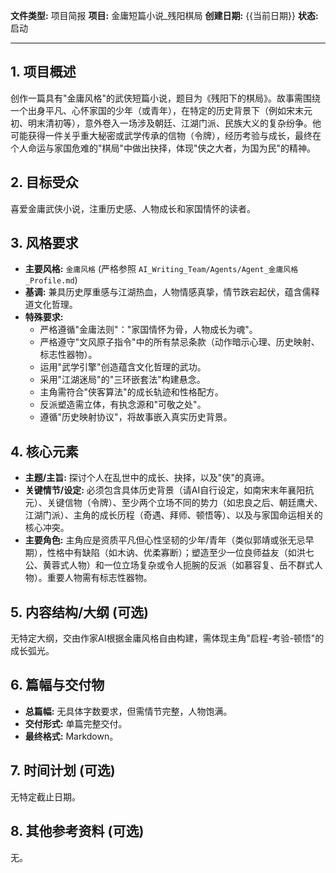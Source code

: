 **文件类型:** 项目简报
**项目:** 金庸短篇小说_残阳棋局
**创建日期:** {{当前日期}}
**状态:** 启动

---

## 1. 项目概述

创作一篇具有"金庸风格"的武侠短篇小说，题目为《残阳下的棋局》。故事需围绕一个出身平凡、心怀家国的少年（或青年），在特定的历史背景下（例如宋末元初、明末清初等），意外卷入一场涉及朝廷、江湖门派、民族大义的复杂纷争。他可能获得一件关乎重大秘密或武学传承的信物（令牌），经历考验与成长，最终在个人命运与家国危难的"棋局"中做出抉择，体现"侠之大者，为国为民"的精神。

## 2. 目标受众

喜爱金庸武侠小说，注重历史感、人物成长和家国情怀的读者。

## 3. 风格要求

*   **主要风格:** `金庸风格` (严格参照 `AI_Writing_Team/Agents/Agent_金庸风格_Profile.md`)
*   **基调:** 兼具历史厚重感与江湖热血，人物情感真挚，情节跌宕起伏，蕴含儒释道文化哲理。
*   **特殊要求:**
    *   严格遵循"金庸法则"："家国情怀为骨，人物成长为魂"。
    *   严格遵守"文风原子指令"中的所有禁忌条款（动作暗示心理、历史映射、标志性器物）。
    *   运用"武学引擎"创造蕴含文化哲理的武功。
    *   采用"江湖迷局"的"三环嵌套法"构建悬念。
    *   主角需符合"侠客算法"的成长轨迹和性格配方。
    *   反派塑造需立体，有执念源和"可敬之处"。
    *   遵循"历史映射协议"，将故事嵌入真实历史背景。

## 4. 核心元素

*   **主题/主旨:** 探讨个人在乱世中的成长、抉择，以及"侠"的真谛。
*   **关键情节/设定:** 必须包含具体历史背景（请AI自行设定，如南宋末年襄阳抗元）、关键信物（令牌）、至少两个立场不同的势力（如忠良之后、朝廷鹰犬、江湖门派）、主角的成长历程（奇遇、拜师、顿悟等）、以及与家国命运相关的核心冲突。
*   **主要角色:** 主角应是资质平凡但心性坚韧的少年/青年（类似郭靖或张无忌早期），性格中有缺陷（如木讷、优柔寡断）；塑造至少一位良师益友（如洪七公、黄蓉式人物）和一位立场复杂或令人扼腕的反派（如慕容复、岳不群式人物）。重要人物需有标志性器物。

## 5. 内容结构/大纲 (可选)

无特定大纲，交由作家AI根据金庸风格自由构建，需体现主角"启程-考验-顿悟"的成长弧光。

## 6. 篇幅与交付物

*   **总篇幅:** 无具体字数要求，但需情节完整，人物饱满。
*   **交付形式:** 单篇完整交付。
*   **最终格式:** Markdown。

## 7. 时间计划 (可选)

无特定截止日期。

## 8. 其他参考资料 (可选)

无。 